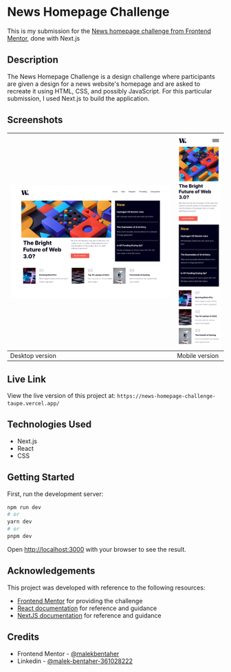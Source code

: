 # News Homepage Challenge

This is my submission for the [News homepage challenge from Frontend Mentor](https://www.frontendmentor.io/challenges/news-homepage-H6SWTa1MFl), done with Next.js 

## Description

The News Homepage Challenge is a design challenge where participants are given a design for a news website's homepage and are asked to recreate it using HTML, CSS, and possibly JavaScript. For this particular submission, I used Next.js to build the application.

## Screenshots

| ![](desktop.png) | ![](mobile.png) |
| ------------------------------ | ----------------------------- |
| Desktop version                | Mobile version                |

## Live Link

View the live version of this project at: `https://news-homepage-challenge-taupe.vercel.app/`

## Technologies Used

- Next.js
- React
- CSS 

## Getting Started

First, run the development server:

```bash
npm run dev
# or
yarn dev
# or
pnpm dev
```
Open [http://localhost:3000](http://localhost:3000) with your browser to see the result.

## Acknowledgements

This project was developed with reference to the following resources:

- [Frontend Mentor](https://www.frontendmentor.io/solutions/news-homepage-qhqHFQBzhX) for providing the challenge
- [React documentation](https://reactjs.org/docs/getting-started.html) for reference and guidance
- [NextJS documentation](https://nextjs.org/docs) for reference and  guidance

## Credits

- Frontend Mentor - [@malekbentaher](https://www.frontendmentor.io/profile/malek-bt)
- Linkedin - [@malek-bentaher-361028222](https://www.linkedin.com/in/malek-bentaher-361028222/)

